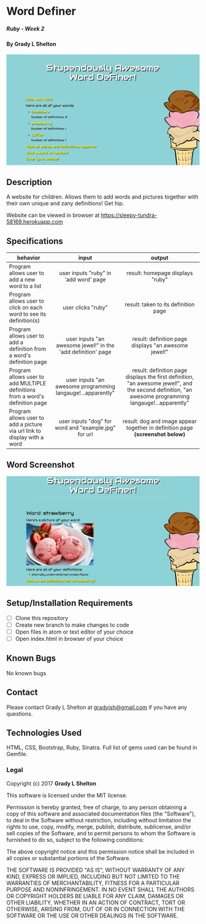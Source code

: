 # Word Definer

##### Ruby - Week 2

#### By Grady L Shelton
![Homepage screenshot](public/img/word-definer-home.png)

## Description
A website for children. Allows them to add words and pictures together with their own unique and zany definitions! Get hip.

Website can be viewed in browser at https://sleepy-tundra-58169.herokuapp.com

## Specifications

| behavior |  input   |  output  |
|----------|:--------:|:--------:|
|Program allows user to add a new word to a list|user inputs "ruby" in 'add word' page|result: homepage displays "ruby"|
|Program allows user to click on each word to see its definition(s)|user clicks "ruby"|result: taken to its definition page|
|Program allows user to add a definition from a word's definition page|user inputs "an awesome jewel!" in the 'add definition' page|result: definition page displays "an awesome jewel!"|
|Program allows user to add MULTIPLE definitions from a word's definition page|user inputs "an awesome programming langauge!...apparently"|result: definition page displays the first definition, "an awesome jewel!", and the second definition, "an awesome programming langauge!...apparently"|
|Program allows user to add a picture via url link to display with a word|user inputs "dog" for word and "example.jpg" for url|result: dog and image appear together in definition page **(screenshot below)**|

## Word Screenshot
![Image of Screenshot](public/img/screenshot.png)

## Setup/Installation Requirements

- [ ] Clone this repository
- [ ] Create new branch to make changes to code
- [ ] Open files in atom or text editor of your choice
- [ ] Open index.html in browser of your choice

## Known Bugs
No known bugs
## Contact

Please contact Grady L Shelton at gradyish@gmail.com if you have any questions.

## Technologies Used

HTML, CSS, Bootstrap, Ruby, Sinatra. Full list of gems used can be found in Gemfile.

### Legal

Copyright (c) 2017 **Grady L Shelton**

This software is licensed under the MIT license.

Permission is hereby granted, free of charge, to any person obtaining a copy
of this software and associated documentation files (the "Software"), to deal
in the Software without restriction, including without limitation the rights
to use, copy, modify, merge, publish, distribute, sublicense, and/or sell
copies of the Software, and to permit persons to whom the Software is
furnished to do so, subject to the following conditions:

The above copyright notice and this permission notice shall be included in
all copies or substantial portions of the Software.

THE SOFTWARE IS PROVIDED "AS IS", WITHOUT WARRANTY OF ANY KIND, EXPRESS OR
IMPLIED, INCLUDING BUT NOT LIMITED TO THE WARRANTIES OF MERCHANTABILITY,
FITNESS FOR A PARTICULAR PURPOSE AND NONINFRINGEMENT. IN NO EVENT SHALL THE
AUTHORS OR COPYRIGHT HOLDERS BE LIABLE FOR ANY CLAIM, DAMAGES OR OTHER
LIABILITY, WHETHER IN AN ACTION OF CONTRACT, TORT OR OTHERWISE, ARISING FROM,
OUT OF OR IN CONNECTION WITH THE SOFTWARE OR THE USE OR OTHER DEALINGS IN
THE SOFTWARE.
